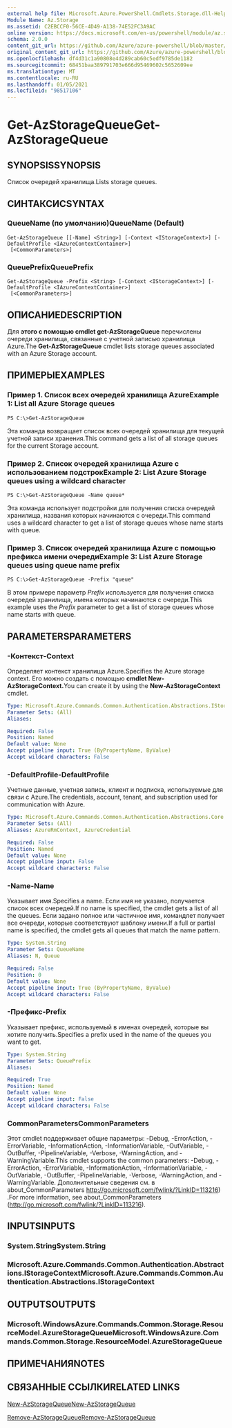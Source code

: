 ```yaml
---
external help file: Microsoft.Azure.PowerShell.Cmdlets.Storage.dll-Help.xml
Module Name: Az.Storage
ms.assetid: C2EBCCF0-56CE-4D49-A138-74E52FC3A9AC
online version: https://docs.microsoft.com/en-us/powershell/module/az.storage/get-azstoragequeue
schema: 2.0.0
content_git_url: https://github.com/Azure/azure-powershell/blob/master/src/Storage/Storage.Management/help/Get-AzStorageQueue.md
original_content_git_url: https://github.com/Azure/azure-powershell/blob/master/src/Storage/Storage.Management/help/Get-AzStorageQueue.md
ms.openlocfilehash: df4d31c1a90808e4d289cab60c5edf9785de1182
ms.sourcegitcommit: 68451baa389791703e666d95469602c5652609ee
ms.translationtype: MT
ms.contentlocale: ru-RU
ms.lasthandoff: 01/05/2021
ms.locfileid: "98517106"
---
```

# <span data-ttu-id="39aea-101">Get-AzStorageQueue</span><span class="sxs-lookup"><span data-stu-id="39aea-101">Get-AzStorageQueue</span></span>

## <span data-ttu-id="39aea-102">SYNOPSIS</span><span class="sxs-lookup"><span data-stu-id="39aea-102">SYNOPSIS</span></span>
<span data-ttu-id="39aea-103">Список очередей хранилища.</span><span class="sxs-lookup"><span data-stu-id="39aea-103">Lists storage queues.</span></span>

## <span data-ttu-id="39aea-104">СИНТАКСИС</span><span class="sxs-lookup"><span data-stu-id="39aea-104">SYNTAX</span></span>

### <span data-ttu-id="39aea-105">QueueName (по умолчанию)</span><span class="sxs-lookup"><span data-stu-id="39aea-105">QueueName (Default)</span></span>
```
Get-AzStorageQueue [[-Name] <String>] [-Context <IStorageContext>] [-DefaultProfile <IAzureContextContainer>]
 [<CommonParameters>]
```

### <span data-ttu-id="39aea-106">QueuePrefix</span><span class="sxs-lookup"><span data-stu-id="39aea-106">QueuePrefix</span></span>
```
Get-AzStorageQueue -Prefix <String> [-Context <IStorageContext>] [-DefaultProfile <IAzureContextContainer>]
 [<CommonParameters>]
```

## <span data-ttu-id="39aea-107">ОПИСАНИЕ</span><span class="sxs-lookup"><span data-stu-id="39aea-107">DESCRIPTION</span></span>
<span data-ttu-id="39aea-108">Для **этого с помощью cmdlet get-AzStorageQueue** перечислены очереди хранилища, связанные с учетной записью хранилища Azure.</span><span class="sxs-lookup"><span data-stu-id="39aea-108">The **Get-AzStorageQueue** cmdlet lists storage queues associated with an Azure Storage account.</span></span>

## <span data-ttu-id="39aea-109">ПРИМЕРЫ</span><span class="sxs-lookup"><span data-stu-id="39aea-109">EXAMPLES</span></span>

### <span data-ttu-id="39aea-110">Пример 1. Список всех очередей хранилища Azure</span><span class="sxs-lookup"><span data-stu-id="39aea-110">Example 1: List all Azure Storage queues</span></span>
```
PS C:\>Get-AzStorageQueue
```

<span data-ttu-id="39aea-111">Эта команда возвращает список всех очередей хранилища для текущей учетной записи хранения.</span><span class="sxs-lookup"><span data-stu-id="39aea-111">This command gets a list of all storage queues for the current Storage account.</span></span>

### <span data-ttu-id="39aea-112">Пример 2. Список очередей хранилища Azure с использованием подстрок</span><span class="sxs-lookup"><span data-stu-id="39aea-112">Example 2: List Azure Storage queues using a wildcard character</span></span>
```
PS C:\>Get-AzStorageQueue -Name queue*
```

<span data-ttu-id="39aea-113">Эта команда использует подстройки для получения списка очередей хранилища, названия которых начинаются с очереди.</span><span class="sxs-lookup"><span data-stu-id="39aea-113">This command uses a wildcard character to get a list of storage queues whose name starts with queue.</span></span>

### <span data-ttu-id="39aea-114">Пример 3. Список очередей хранилища Azure с помощью префикса имени очереди</span><span class="sxs-lookup"><span data-stu-id="39aea-114">Example 3: List Azure Storage queues using queue name prefix</span></span>
```
PS C:\>Get-AzStorageQueue -Prefix "queue"
```

<span data-ttu-id="39aea-115">В этом примере параметр *Prefix* используется для получения списка очередей хранилища, имена которых начинаются с очереди.</span><span class="sxs-lookup"><span data-stu-id="39aea-115">This example uses the *Prefix* parameter to get a list of storage queues whose name starts with queue.</span></span>

## <span data-ttu-id="39aea-116">PARAMETERS</span><span class="sxs-lookup"><span data-stu-id="39aea-116">PARAMETERS</span></span>

### <span data-ttu-id="39aea-117">-Контекст</span><span class="sxs-lookup"><span data-stu-id="39aea-117">-Context</span></span>
<span data-ttu-id="39aea-118">Определяет контекст хранилища Azure.</span><span class="sxs-lookup"><span data-stu-id="39aea-118">Specifies the Azure storage context.</span></span>
<span data-ttu-id="39aea-119">Его можно создать с помощью **cmdlet New-AzStorageContext.**</span><span class="sxs-lookup"><span data-stu-id="39aea-119">You can create it by using the **New-AzStorageContext** cmdlet.</span></span>

```yaml
Type: Microsoft.Azure.Commands.Common.Authentication.Abstractions.IStorageContext
Parameter Sets: (All)
Aliases:

Required: False
Position: Named
Default value: None
Accept pipeline input: True (ByPropertyName, ByValue)
Accept wildcard characters: False
```

### <span data-ttu-id="39aea-120">-DefaultProfile</span><span class="sxs-lookup"><span data-stu-id="39aea-120">-DefaultProfile</span></span>
<span data-ttu-id="39aea-121">Учетные данные, учетная запись, клиент и подписка, используемые для связи с Azure.</span><span class="sxs-lookup"><span data-stu-id="39aea-121">The credentials, account, tenant, and subscription used for communication with Azure.</span></span>

```yaml
Type: Microsoft.Azure.Commands.Common.Authentication.Abstractions.Core.IAzureContextContainer
Parameter Sets: (All)
Aliases: AzureRmContext, AzureCredential

Required: False
Position: Named
Default value: None
Accept pipeline input: False
Accept wildcard characters: False
```

### <span data-ttu-id="39aea-122">-Name</span><span class="sxs-lookup"><span data-stu-id="39aea-122">-Name</span></span>
<span data-ttu-id="39aea-123">Указывает имя.</span><span class="sxs-lookup"><span data-stu-id="39aea-123">Specifies a name.</span></span>
<span data-ttu-id="39aea-124">Если имя не указано, получается список всех очередей.</span><span class="sxs-lookup"><span data-stu-id="39aea-124">If no name is specified, the cmdlet gets a list of all the queues.</span></span>
<span data-ttu-id="39aea-125">Если задано полное или частичное имя, командлет получает все очереди, которые соответствуют шаблону имени.</span><span class="sxs-lookup"><span data-stu-id="39aea-125">If a full or partial name is specified, the cmdlet gets all queues that match the name pattern.</span></span>

```yaml
Type: System.String
Parameter Sets: QueueName
Aliases: N, Queue

Required: False
Position: 0
Default value: None
Accept pipeline input: True (ByPropertyName, ByValue)
Accept wildcard characters: False
```

### <span data-ttu-id="39aea-126">-Префикс</span><span class="sxs-lookup"><span data-stu-id="39aea-126">-Prefix</span></span>
<span data-ttu-id="39aea-127">Указывает префикс, используемый в именах очередей, которые вы хотите получить.</span><span class="sxs-lookup"><span data-stu-id="39aea-127">Specifies a prefix used in the name of the queues you want to get.</span></span>

```yaml
Type: System.String
Parameter Sets: QueuePrefix
Aliases:

Required: True
Position: Named
Default value: None
Accept pipeline input: False
Accept wildcard characters: False
```

### <span data-ttu-id="39aea-128">CommonParameters</span><span class="sxs-lookup"><span data-stu-id="39aea-128">CommonParameters</span></span>
<span data-ttu-id="39aea-129">Этот cmdlet поддерживает общие параметры: -Debug, -ErrorAction, -ErrorVariable, -InformationAction, -InformationVariable, -OutVariable, -OutBuffer, -PipelineVariable, -Verbose, -WarningAction, and -WarningVariable.</span><span class="sxs-lookup"><span data-stu-id="39aea-129">This cmdlet supports the common parameters: -Debug, -ErrorAction, -ErrorVariable, -InformationAction, -InformationVariable, -OutVariable, -OutBuffer, -PipelineVariable, -Verbose, -WarningAction, and -WarningVariable.</span></span> <span data-ttu-id="39aea-130">Дополнительные сведения см. в about_CommonParameters http://go.microsoft.com/fwlink/?LinkID=113216) .</span><span class="sxs-lookup"><span data-stu-id="39aea-130">For more information, see about_CommonParameters (http://go.microsoft.com/fwlink/?LinkID=113216).</span></span>

## <span data-ttu-id="39aea-131">INPUTS</span><span class="sxs-lookup"><span data-stu-id="39aea-131">INPUTS</span></span>

### <span data-ttu-id="39aea-132">System.String</span><span class="sxs-lookup"><span data-stu-id="39aea-132">System.String</span></span>

### <span data-ttu-id="39aea-133">Microsoft.Azure.Commands.Common.Authentication.Abstractions.IStorageContext</span><span class="sxs-lookup"><span data-stu-id="39aea-133">Microsoft.Azure.Commands.Common.Authentication.Abstractions.IStorageContext</span></span>

## <span data-ttu-id="39aea-134">OUTPUTS</span><span class="sxs-lookup"><span data-stu-id="39aea-134">OUTPUTS</span></span>

### <span data-ttu-id="39aea-135">Microsoft.WindowsAzure.Commands.Common.Storage.ResourceModel.AzureStorageQueue</span><span class="sxs-lookup"><span data-stu-id="39aea-135">Microsoft.WindowsAzure.Commands.Common.Storage.ResourceModel.AzureStorageQueue</span></span>

## <span data-ttu-id="39aea-136">ПРИМЕЧАНИЯ</span><span class="sxs-lookup"><span data-stu-id="39aea-136">NOTES</span></span>

## <span data-ttu-id="39aea-137">СВЯЗАННЫЕ ССЫЛКИ</span><span class="sxs-lookup"><span data-stu-id="39aea-137">RELATED LINKS</span></span>

[<span data-ttu-id="39aea-138">New-AzStorageQueue</span><span class="sxs-lookup"><span data-stu-id="39aea-138">New-AzStorageQueue</span></span>](./New-AzStorageQueue.md)

[<span data-ttu-id="39aea-139">Remove-AzStorageQueue</span><span class="sxs-lookup"><span data-stu-id="39aea-139">Remove-AzStorageQueue</span></span>](./Remove-AzStorageQueue.md)


